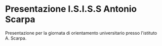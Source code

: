 # Presentazione I.S.I.S.S Antonio Scarpa
Presentazione per la giornata di orientamento universitario presso l'istituto A. Scarpa.